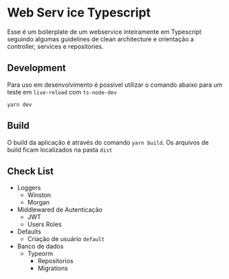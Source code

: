 # Web Serv  ice Typescript

Esse é um boilerplate de um webservice inteiramente em Typescript seguindo algumas guidelines de clean architecture e orientação a controller, services e repositories.

## Development

Para uso em desenvolvimento é possível utilizar o comando abaixo para um teste em `live-reload` com `ts-node-dev`

```shell
yarn dev
```

## Build

O build da aplicação é através do comando `yarn build`. Os arquivos de build ficam localizados na pasta `dist`

## Check List

- Loggers
  - Winston
  - Morgan
- Middlewared de Autenticação
  - JWT
  - Users Roles
- Defaults
  - Criação de usuário `default`
- Banco de dados
  - Typeorm
    - Repositorios
    - Migrations
